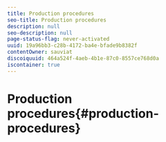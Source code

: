 ```yaml
---
title: Production procedures
seo-title: Production procedures
description: null
seo-description: null
page-status-flag: never-activated
uuid: 19a96bb3-c28b-4172-ba4e-bfade9b8382f
contentOwner: sauviat
discoiquuid: 464a524f-4aeb-4b1e-87c0-8557ce768d0a
iscontainer: true
---
```


# Production procedures{#production-procedures}

